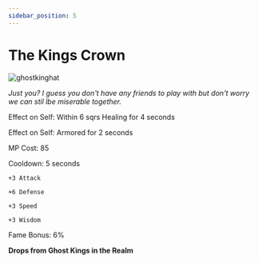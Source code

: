 ```yaml
---
sidebar_position: 5
---
```


# The Kings Crown

![ghostkinghat](http://i.imgur.com/BSsGoNT.png)

<i>Just you? I guess you don't have any friends to play with but don't worry we can stil lbe miserable together.</i>

Effect on Self: Within 6 sqrs Healing for 4 seconds 

Effect on Self: Armored for 2 seconds

MP Cost: 85

Cooldown: 5 seconds

    +3 Attack
    
    +6 Defense
    
    +3 Speed
    
    +3 Wisdom

Fame Bonus: 6%

**Drops from Ghost Kings in the Realm**
